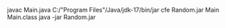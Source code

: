 javac Main.java
C:/"Program Files"/Java/jdk-17/bin/jar cfe Random.jar Main Main.class
java -jar Random.jar